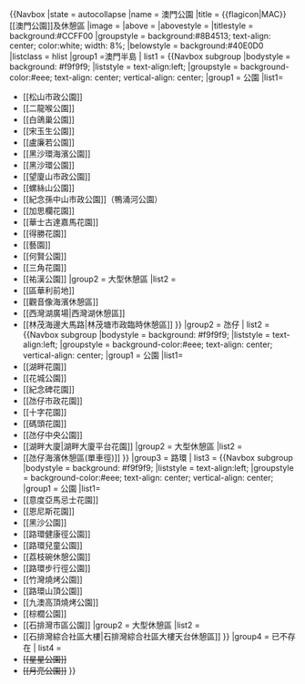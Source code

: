{{Navbox
|state = autocollapse <!--autocollapse、uncollapsed、collapsed、plain、off-->
|name  = 澳門公園
|title = {{flagicon|MAC}} [[澳門公園]]及休憩區
|image = 
|above =
|abovestyle = 
|titlestyle = background:#CCFF00
|groupstyle = background:#8B4513; text-align: center; color:white; width: 8%;
|belowstyle = background:#40E0D0
|listclass = hlist
|group1 =澳門半島
| list1 =
{{Navbox subgroup
  |bodystyle = background: #f9f9f9;
  |liststyle = text-align:left;
  |groupstyle = background-color:#eee; text-align: center; vertical-align: center;
  |group1 = 公園
  |list1=
* [[松山市政公園]]
* [[二龍喉公園]]
* [[白鴿巢公園]]
* [[宋玉生公園]]
* [[盧廉若公園]]
* [[黑沙環海濱公園]]
* [[黑沙環公園]]
* [[望廈山市政公園]]
* [[螺絲山公園]]
* [[紀念孫中山市政公園]]（鴨涌河公園）
* [[加思欄花園]]
* [[華士古達嘉馬花園]]
* [[得勝花園]]
* [[藝園]]
* [[何賢公園]]
* [[三角花園]]
* [[祐漢公園]]
  |group2 = 大型休憩區
  |list2 = 
* [[區華利前地]]
* [[觀音像海濱休憩區]]
* [[西灣湖廣場|西灣湖休憩區]]
* [[林茂海邊大馬路|林茂塘市政臨時休憩區]]
}}
|group2 = 氹仔
| list2 =
{{Navbox subgroup
  |bodystyle = background: #f9f9f9;
  |liststyle = text-align:left;
  |groupstyle = background-color:#eee; text-align: center; vertical-align: center;
  |group1 = 公園
  |list1=
* [[湖畔花園]]
* [[花城公園]]
* [[紀念碑花園]]
* [[氹仔市政花園]]
* [[十字花園]]
* [[碼頭花園]]
* [[氹仔中央公園]]
* [[湖畔大廈|湖畔大廈平台花園]]
  |group2 = 大型休憩區
  |list2 = 
* [[氹仔海濱休憩區(單車徑)]]
}}
|group3 = 路環
| list3 =
{{Navbox subgroup
  |bodystyle = background: #f9f9f9;
  |liststyle = text-align:left;
  |groupstyle = background-color:#eee; text-align: center; vertical-align: center;
  |group1 = 公園
  |list1=
* [[意度亞馬忌士花園]]
* [[恩尼斯花園]]
* [[黑沙公園]]
* [[路環健康徑公園]]
* [[路環兒童公園]]
* [[荔枝碗休憩公園]]
* [[路環步行徑公園]]
* [[竹灣燒烤公園]]
* [[路環山頂公園]]
* [[九澳高頂燒烤公園]]
* [[棕櫚公園]]
* [[石排灣市區公園]]
  |group2 = 大型休憩區
  |list2 = 
* [[石排灣綜合社區大樓|石排灣綜合社區大樓天台休憩區]]
}}
|group4  = 已不存在
| list4  = 
* <s>[[星星公園]]</s>
* <s>[[月亮公園]]</s>
}}